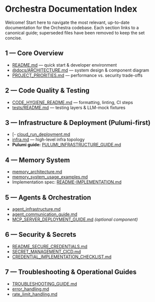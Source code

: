 # Orchestra Documentation Index

Welcome! Start here to navigate the most relevant, up-to-date documentation for the Orchestra codebase. Each section links to a canonical guide; superseded files have been removed to keep the set concise.

## 1 — Core Overview

- [README.md](../README.md) — quick start & developer environment
- [@docs/ARCHITECTURE.md](../@docs/ARCHITECTURE.md) — system design & component diagram
- [PROJECT_PRIORITIES.md](../PROJECT_PRIORITIES.md) — performance vs. security trade-offs

## 2 — Code Quality & Testing

- [CODE_HYGIENE_README.md](../CODE_HYGIENE_README.md) — formatting, linting, CI steps
- [tests/README.md](../tests/README.md) — testing layers & LLM-mock fixtures

## 3 — Infrastructure & Deployment (Pulumi-first)

- [- [cloud_run_deployment.md](cloud_run_deployment.md)
- [infra.md](infra.md) — high-level infra topology
- **Pulumi guide:** [PULUMI_INFRASTRUCTURE_GUIDE.md](PULUMI_INFRASTRUCTURE_GUIDE.md)

## 4 — Memory System

- [memory_architecture.md](memory_architecture.md)
- [memory_system_usage_examples.md](memory_system_usage_examples.md)
- Implementation spec: [README-IMPLEMENTATION.md](../README-IMPLEMENTATION.md)

## 5 — Agents & Orchestration

- [agent_infrastructure.md](agent_infrastructure.md)
- [agent_communication_guide.md](agent_communication_guide.md)
- [MCP_SERVER_DEPLOYMENT_GUIDE.md](MCP_SERVER_DEPLOYMENT_GUIDE.md) _(optional component)_

## 6 — Security & Secrets

- [README_SECURE_CREDENTIALS.md](README_SECURE_CREDENTIALS.md)
- [SECRET_MANAGEMENT_CICD.md](SECRET_MANAGEMENT_CICD.md)
- [CREDENTIAL_IMPLEMENTATION_CHECKLIST.md](CREDENTIAL_IMPLEMENTATION_CHECKLIST.md)

## 7 — Troubleshooting & Operational Guides

- [TROUBLESHOOTING_GUIDE.md](TROUBLESHOOTING_GUIDE.md)
- [error_handling.md](error_handling.md)
- [rate_limit_handling.md](rate_limit_handling.md)
